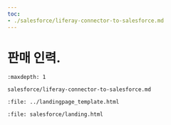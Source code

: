 ```yaml
---
toc:
- ./salesforce/liferay-connector-to-salesforce.md
---
```

# 판매 인력.

```{toctree}
:maxdepth: 1

salesforce/liferay-connector-to-salesforce.md
```

```{raw} html
:file: ../landingpage_template.html
```

```{raw} html
:file: salesforce/landing.html
```
